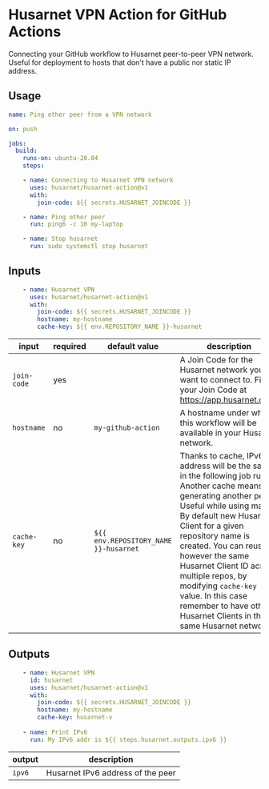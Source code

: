 # Husarnet VPN Action for GitHub Actions

Connecting your GitHub workflow to Husarnet peer-to-peer VPN network. Useful for deployment to hosts that don't have a public nor static IP address.

## Usage

```yaml
name: Ping other peer from a VPN network

on: push

jobs:
  build:
    runs-on: ubuntu-20.04
    steps:

    - name: Connecting to Husarnet VPN network
      uses: husarnet/husarnet-action@v1
      with:
        join-code: ${{ secrets.HUSARNET_JOINCODE }}

    - name: Ping other peer
      run: ping6 -c 10 my-laptop

    - name: Stop husarnet
      run: sudo systemctl stop husarnet
```

## Inputs

```yaml
    - name: Husarnet VPN
      uses: husarnet/husarnet-action@v1
      with:
        join-code: ${{ secrets.HUSARNET_JOINCODE }}
        hostname: my-hostname
        cache-key: ${{ env.REPOSITORY_NAME }}-husarnet
```

| input | required | default value | description |
| - | - | - | - |
| `join-code` | yes |  | A Join Code for the Husarnet network you want to connect to. Find your Join Code at https://app.husarnet.com/  |
| `hostname` | no | `my-github-action` | A hostname under which this workflow will be available in your Husarnet network. |
| `cache-key` | no | `${{ env.REPOSITORY_NAME }}-husarnet` | Thanks to cache, IPv6 address will be the same in the following job runs. Another cache means generating another peer. Useful while using matrix. By default new Husarnet Client for a given repository name is created. You can reuse however the same Husarnet Client ID across multiple repos, by modifying `cache-key` value. In this case remember to have othe Husarnet Clients in the same Husarnet network. |

## Outputs

```yaml
    - name: Husarnet VPN
      id: husarnet
      uses: husarnet/husarnet-action@v1
      with:
        join-code: ${{ secrets.HUSARNET_JOINCODE }}
        hostname: my-hostname
        cache-key: husarnet-v
    
    - name: Print IPv6
      run: My IPv6 addr is ${{ steps.husarnet.outputs.ipv6 }}
```

| output | description |
| - | - |
| `ipv6` | Husarnet IPv6 address of the peer |